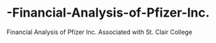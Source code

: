 # -Financial-Analysis-of-Pfizer-Inc.
Financial Analysis of Pfizer Inc. Associated with St. Clair College
